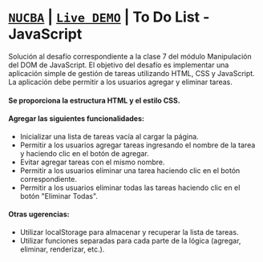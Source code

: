 # [`NUCBA`](https://nucba.io/codingbootcamp) | [`Live DEMO`]() | To Do List - JavaScript
Solución al desafío correspondiente a la clase 7 del módulo Manipulación del DOM de JavaScript. El objetivo del desafío es implementar una aplicación simple de gestión de tareas utilizando HTML, CSS y JavaScript. La aplicación debe permitir a los usuarios agregar y eliminar tareas.

#### Se proporciona la estructura HTML y el estilo CSS.
#### Agregar las siguientes funcionalidades:
- Inicializar una lista de tareas vacía al cargar la página.
- Permitir a los usuarios agregar tareas ingresando el nombre de la tarea y haciendo clic en el botón de agregar.
- Evitar agregar tareas con el mismo nombre.
- Permitir a los usuarios eliminar una tarea haciendo clic en el botón correspondiente.
- Permitir a los usuarios eliminar todas las tareas haciendo clic en el botón "Eliminar Todas".
#### Otras ugerencias:

- Utilizar localStorage para almacenar y recuperar la lista de tareas.
- Utilizar funciones separadas para cada parte de la lógica (agregar, eliminar, renderizar, etc.).
